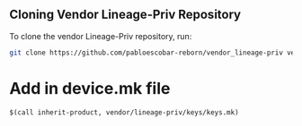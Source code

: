 ## Cloning Vendor Lineage-Priv Repository

To clone the vendor Lineage-Priv repository, run:

```bash
git clone https://github.com/pabloescobar-reborn/vendor_lineage-priv vendor/lineage-priv
```
# Add in device.mk file
```make
$(call inherit-product, vendor/lineage-priv/keys/keys.mk)
